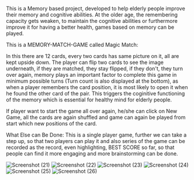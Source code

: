 This is a Memory based project, developed to help elderly people improve their memory and cognitive abilities. At the older age, the remembering capacity gets weaken, to maintain the cognitive abilities or furthermore improve it for having a better health, games based on memory can be played.

This is a MEMORY-MATCH-GAME called Magic Match:

In this there are 12 cards, every two cards has same picture on it, all are kept upside down. The player can flip two cards to see the image underneath, if they are matched, they stay flipped, if they don't, they turn over again, memory plays an important factor to complete this game in minimum possible turns (Turn count is also displayed at the bottom), as when a player remembers the card position, it is most likely to open it when he found the other card of the pair. This triggers the coginitive functioning of the memory which is essential for healthy mind for elderly people.

If player want to start the game all over again, he/she can click on New Game, all the cards are again shuffled and game can again be played from start which new positions of the card.

What Else can Be Done:
This is a single player game, further we can take a step up, so that two players can play it and also series of the game can be recorded as the record, even highlighting, BEST SCORE so far, so that people can find it more engaging and more brainstorming can be done.

![Screenshot (21)](https://user-images.githubusercontent.com/119599057/226183288-d21b587c-1dc6-46be-b3e9-23081d07e94e.png)
![Screenshot (22)](https://user-images.githubusercontent.com/119599057/226183417-09550730-e27d-4f8d-8244-af67330f5c7b.png)
![Screenshot (23)](https://user-images.githubusercontent.com/119599057/226183446-52314c80-004f-4bff-9022-aa968c7785f0.png)
![Screenshot (24)](https://user-images.githubusercontent.com/119599057/226183470-8deda207-16a5-4bb9-a418-bdc6e5801609.png)
![Screenshot (25)](https://user-images.githubusercontent.com/119599057/226183486-433a35e5-deea-4e2a-a207-0b49a9407ab8.png)
![Screenshot (26)](https://user-images.githubusercontent.com/119599057/226183520-0d0ca79b-0207-45a8-ac59-0d3f3266047a.png)
